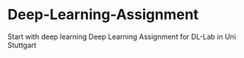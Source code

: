 # Deep-Learning-Assignment
Start with deep learning
Deep Learning Assignment for DL-Lab in Uni Stuttgart
